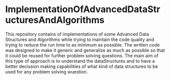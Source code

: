 # ImplementationOfAdvancedDataStructuresAndAlgorithms

This repository contains of implementations of some Advanced Data Structures and Algorithms while trying to maintain
the code quality and trying to reduce the run time to as minimum as possible. 
The written code was designed to make it generic and generalize as much as possible so that it could be reused for further problem solving 
questions.
The main aim of this type of approach is to understand the dataStructures and to have a better decission making capabilities of 
what kind of data structures to be used for any problem solving wuestion.
